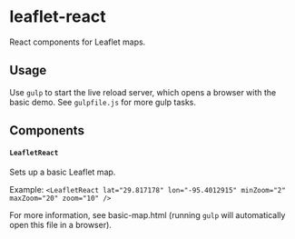 # leaflet-react
React components for Leaflet maps.

Usage
-----
Use `gulp` to start the live reload server, which opens a browser with the basic demo. See `gulpfile.js` for more gulp tasks.

Components
----------

#### `LeafletReact`
Sets up a basic Leaflet map.

Example: `<LeafletReact lat="29.817178" lon="-95.4012915" minZoom="2" maxZoom="20" zoom="10" />`

For more information, see basic-map.html (running `gulp` will automatically open this file in a browser).
